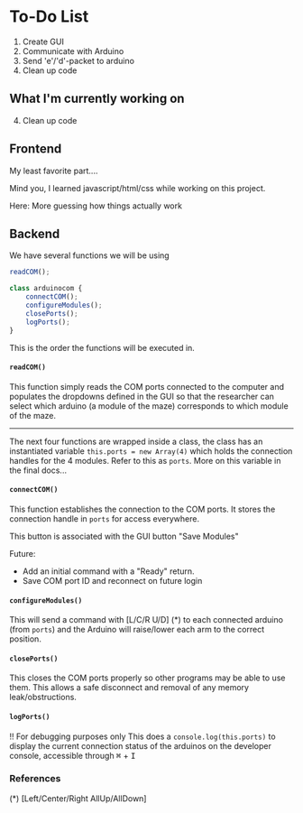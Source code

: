 # To-Do List

1. Create GUI
2. Communicate with Arduino
3. Send 'e'/'d'-packet to arduino
4. Clean up code

## What I'm currently working on

4. Clean up code

## Frontend

My least favorite part....

Mind you, I learned javascript/html/css while working on this project.

Here: More guessing how things actually work

## Backend

We have several functions we will be using

```javascript
readCOM();

class arduinocom {
    connectCOM();
    configureModules();
    closePorts();
    logPorts();
}
```

This is the order the functions will be executed in.

#### `readCOM()`

This function simply reads the COM ports connected to the computer and populates the dropdowns defined in the GUI so that the researcher can select which arduino (a module of the maze) corresponds to which module of the maze.

---

The next four functions are wrapped inside a class, the class has an instantiated variable `this.ports = new Array(4)` which holds the connection handles for the 4 modules. Refer to this as `ports`. More on this variable in the final docs...

#### `connectCOM()`

This function establishes the connection to the COM ports. It stores the connection handle in `ports` for access everywhere.

This button is associated with the GUI button "Save Modules"

Future:

-   Add an initial command with a "Ready" return.
-   Save COM port ID and reconnect on future login

#### `configureModules()`

This will send a command with [L/C/R U/D] \(\*) to each connected arduino (from `ports`) and the Arduino will raise/lower each arm to the correct position.

#### `closePorts()`

This closes the COM ports properly so other programs may be able to use them. This allows a safe disconnect and removal of any memory leak/obstructions.

#### `logPorts()`

!! For debugging purposes only
This does a `console.log(this.ports)` to display the current connection status of the arduinos on the developer console, accessible through <kbd>&#8984;</kbd> + <kbd>I</kbd>

### References

(\*) [Left/Center/Right AllUp/AllDown]
